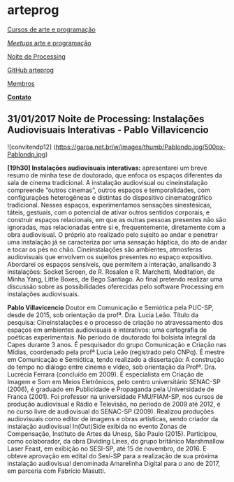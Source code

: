 # arteprog
	
[Cursos de arte e programação](http://arteprog.github.io/cursos/)

[*Meetups* arte e programação](https://www.meetup.com/arte-e-programacao/)

[Noite de Processing](https://garoa.net.br/wiki/Noite_de_Processing)

[GitHub arteprog](https://github.com/arteprog)

[Membros](http://arteprog.github.io/membros/)

[**Contato**](https://docs.google.com/forms/d/e/1FAIpQLSdIbkBf-7tUBk6YZ6elDA6hL3VA86fPQNGWshHviAZRcYM3HA/viewform)


## 31/01/2017 Noite de Processing: Instalações Audiovisuais Interativas - Pablo Villavicencio

![convitendp12] (https://garoa.net.br/w/images/thumb/Pablondp.jpg/500px-Pablondp.jpg)

**[19h30] Instalações audiovisuais interativas:** apresentarei um breve resumo de minha tese de doutorado, que enfoca os espaços diferentes da sala de cinema tradicional. A instalação audiovisual ou cineinstalação compreende “outros cinemas”, outros espaços e temporalidades, com configurações heterogêneas e distintas do dispositivo cinematográfico tradicional. Nesses espaços, experimentamos sensações sinestésicas, táteis, gestuais, com o potencial de ativar outros sentidos corporais, e construir espaços relacionais, em que as outras pessoas presentes não são ignoradas, mas relacionadas entre si e, frequentemente, diretamente com a obra audiovisual. O próprio ato realizado pelo sujeito ao andar e penetrar uma instalação já se caracteriza por uma sensação háptica, do ato de andar e tocar os pés no chão. Cineinstalações são ambientes, atmosferas audiovisuais que envolvem os sujeitos presentes no espaço expositivo. Abordarei os espaços sensíveis, que permitem a interação, analisando 3 instalações: Socket Screen, de R. Rosalen e R. Marchetti, Meditation, de Minha Yang, Little Boxes, de Bego Santiago. Ao final pretendo realizar uma discussão sobre as possibilidades oferecidas pelo software Processing em instalações audiovisuais.

**Pablo Villavicencio** Doutor em Comunicação e Semiótica pela PUC-SP, desde de 2015, sob orientação da profª. Dra. Lucia Leão. Título da pesquisa: Cineinstalações e o processo de criação no atravessamento dos espaços em ambientes audiovisuais e interativos: uma cartografia de poéticas experimentais. No período de doutorado foi bolsista integral da Capes durante 3 anos. É pesquisador do grupo Comunicação e Criação nas Mídias, coordenado pela profª Lucia Leão (registrado pelo CNPq). É mestre em Comunicação e Semiótica, tendo realizado a dissertação: A construção do tempo no diálogo entre cinema e vídeo, sob orientação da Profª. Dra. Lucrécia Ferrara (concluído em 2009). É especialista em Criação de Imagem e Som em Meios Eletrônicos, pelo centro universitário SENAC-SP (2006), é graduado em Publicidade e Propaganda pela Universidade de Franca (2001). Foi professor na universidade FMU/FIAM-SP, nos cursos de produção audiovisual e Rádio e Televisão, no período de 2009 até 2012, e no curso livre de audiovisual do SENAC-SP (2009). Realizou produções audiovisuais como editor de imagens e obras artísticas, sendo criador da instalação audiovisual In(Out)Side exibida no evento Zonas de Compensação, Instituto de Artes da Unesp, São Paulo (2015). Participou, como colaborador, da obra Dividing Lines, do grupo britânico Marshmallow Laser Feast, em exibição no SESI-SP, até 15 de novembro, de 2016. E obteve aprovação em edital do Sesi-SP para a realização de sua próxima instalação audiovisual denominada Amarelinha Digital para o ano de 2017, em parceria com Fabrício Masutti.

